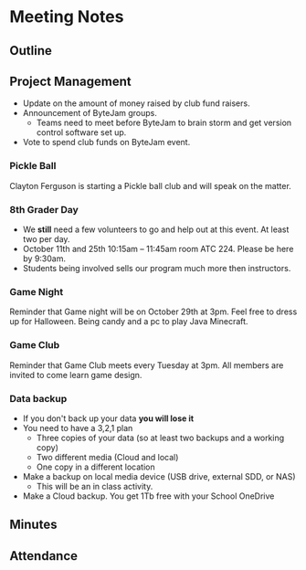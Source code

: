 # Meeting Notes

## Outline

## Project Management

-   Update on the amount of money raised by club fund raisers.
-   Announcement of ByteJam groups.
    -   Teams need to meet before ByteJam to brain storm and get version control software set up.
-   Vote to spend club funds on ByteJam event.

### Pickle Ball

Clayton Ferguson is starting a Pickle ball club and will speak on the matter.

### 8th Grader Day

-   We **still** need a few volunteers to go and help out at this event. At least two per day.
-   October 11th and 25th 10:15am – 11:45am room ATC 224. Please be here by 9:30am.
-   Students being involved sells our program much more then instructors.

### Game Night

Reminder that Game night will be on October 29th at 3pm. Feel free to dress up for Halloween. Being candy and a pc to play Java Minecraft.

### Game Club

Reminder that Game Club meets every Tuesday at 3pm. All members are invited to come learn game design.

### Data backup

-   If you don't back up your data **you will lose it**
-   You need to have a 3,2,1 plan
    -   Three copies of your data (so at least two backups and a working copy)
    -   Two different media (Cloud and local)
    -   One copy in a different location
-   Make a backup on local media device (USB drive, external SDD, or NAS)
    -   This will be an in class activity.
-   Make a Cloud backup. You get 1Tb free with your School OneDrive

## Minutes

## Attendance
